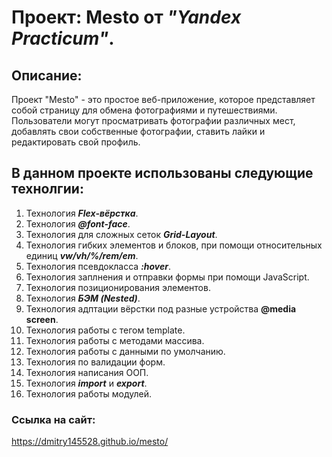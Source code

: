 # Проект: Mesto от _"Yandex Practicum"_.

## Описание:

Проект "Mesto" - это простое веб-приложение, которое представляет собой страницу для обмена фотографиями и путешествиями. Пользователи могут просматривать фотографии различных мест, добавлять свои собственные фотографии, ставить лайки и редактировать свой профиль.

## В данном проекте использованы следующие технолгии:

1. Технология ___Flex-вёрстка___.
2. Технология ___@font-face___.
3. Технология для сложных сеток ___Grid-Layout___.
4. Технология гибких элементов и блоков, при помощи относительных единиц ___vw/vh/%/rem/em___.
5. Технология псевдокласса ___:hover___.
6. Технология заплнения и отправки формы при помощи JavaScript.
6. Технология позиционирования элементов.
7. Технология ___БЭМ (Nested)___.
8. Технология адптации вёрстки под разные устройства __@media screen__.
9. Технология работы с тегом template.
10. Технология работы с методами массива.
11. Технология работы с данными по умолчанию.
12. Технология по валидации форм.
13. Технология написания ООП.
14. Технология ___import___ и ___export___.
15. Технология работы модулей.

### Ссылка на сайт:

https://dmitry145528.github.io/mesto/